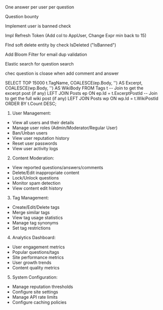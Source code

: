 One answer per user per question

Question bounty

Implement user is banned check

Impl Refresh Token (Add col to AppUser, Change Expr min back to 15)

FInd soft delete entity by check IsDeleted ("IsBanned")

Add Bloom Filter for email dup validation

Elastic search for question search

chec question is cloase when add comment and answer

SELECT TOP 15000
    t.TagName,
    COALESCE(ep.Body, '') AS Excerpt,
    COALESCE(wp.Body, '') AS WikiBody
FROM Tags t
    -- Join to get the excerpt post (if any)
    LEFT JOIN Posts ep ON ep.Id = t.ExcerptPostId
    -- Join to get the full wiki post (if any)
    LEFT JOIN Posts wp ON wp.Id = t.WikiPostId
ORDER BY t.Count DESC;

1. User Management:
- View all users and their details
- Manage user roles (Admin/Moderator/Regular User)
- Ban/Unban users
- View user reputation history
- Reset user passwords
- View user activity logs
2. Content Moderation:
- View reported questions/answers/comments
- Delete/Edit inappropriate content
- Lock/Unlock questions
- Monitor spam detection
- View content edit history
3. Tag Management:
- Create/Edit/Delete tags
- Merge similar tags
- View tag usage statistics
- Manage tag synonyms
- Set tag restrictions
4. Analytics Dashboard:
- User engagement metrics
- Popular questions/tags
- Site performance metrics
- User growth trends
- Content quality metrics
5. System Configuration:
- Manage reputation thresholds
- Configure site settings
- Manage API rate limits
- Configure caching policies